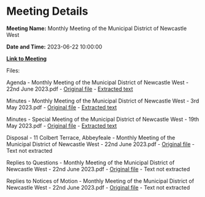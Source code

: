 # Meeting Details

**Meeting Name:** Monthly Meeting of the Municipal District of Newcastle West

**Date and Time:** 2023-06-22 10:00:00

**[Link to Meeting](https://www.limerick.ie/council/whats-on/monthly-meeting-of-the-municipal-district-of-newcastle-west-3)**

Files: 

Agenda - Monthly Meeting of the Municipal District of Newcastle West - 22nd June 2023.pdf - [Original file](https://www.limerick.ie/sites/default/files/media/documents/2023-06/00-Agenda-Monthly-Meeting-of-the-Municipal-District-of-Newcastle-West-22nd-June-2023.pdf) - [Extracted text](./Agenda%20-%20Monthly%20Meeting%20of%20the%20Municipal%20District%20of%20Newcastle%20West%20-%2022nd%20June%202023.md)

Minutes - Monthly Meeting of the Municipal District of Newcastle West - 3rd May 2023.pdf - [Original file](https://www.limerick.ie/sites/default/files/media/documents/2023-06/01-a-Minutes-Monthly-Meeting-of-the-Municipal-District-of-Newcastle-West-3rd-May-2023.pdf) - [Extracted text](./Minutes%20-%20Monthly%20Meeting%20of%20the%20Municipal%20District%20of%20Newcastle%20West%20-%203rd%20May%202023.md)

Minutes - Special Meeting of the Municipal District of Newcastle West - 19th May 2023.pdf - [Original file](https://www.limerick.ie/sites/default/files/media/documents/2023-06/01-b-Minutes-Special-Meeting-of-the-Municipal-District-of-Newcastle-West-19th-May-2023.pdf) - [Extracted text](./Minutes%20-%20Special%20Meeting%20of%20the%20Municipal%20District%20of%20Newcastle%20West%20-%2019th%20May%202023.md)

Disposal - 11 Colbert Terrace, Abbeyfeale - Monthly Meeting of the Municipal District of Newcastle West - 22nd June 2023.pdf - [Original file](https://www.limerick.ie/sites/default/files/media/documents/2023-06/03-Disposal-11-Colbert-Terrace-Abbeyfeale-Monthly-Meeting-of-the-Municipal-District-of-Newcastle-West-22nd-June-2023.pdf) - Text not extracted

Replies to Questions - Monthly Meeting of the Municipal District of Newcastle West - 22nd June 2023.pdf - [Original file](https://www.limerick.ie/sites/default/files/media/documents/2023-06/Replies-to-Questions-Monthly-Meeting-of-the-Municipal-District-of-Newcastle-West-22nd-June-2023.pdf) - Text not extracted

Replies to Notices of Motion - Monthly Meeting of the Municipal District of Newcastle West - 22nd June 2023.pdf - [Original file](https://www.limerick.ie/sites/default/files/media/documents/2023-06/Replies-to-Notices-of-Motion-Monthly-Meeting-of-the-Municipal-District-of-Newcastle-West-22nd-June-2023.pdf) - Text not extracted

